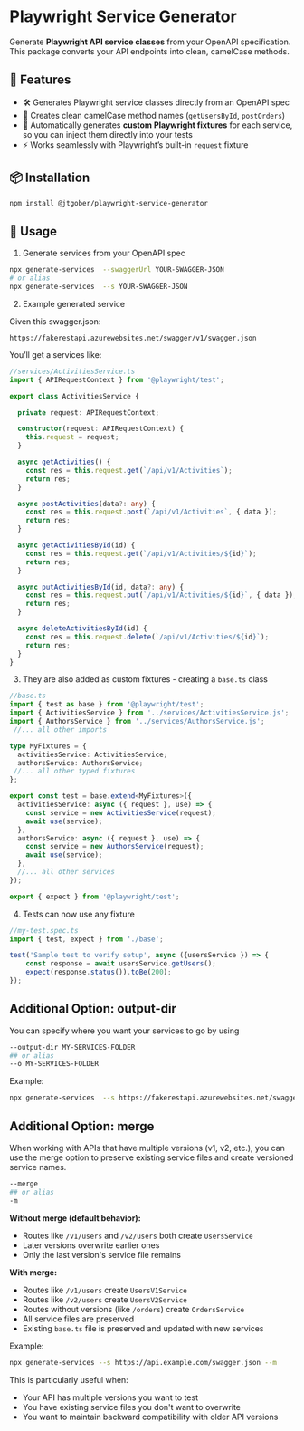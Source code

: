 # Playwright Service Generator

Generate **Playwright API service classes** from your OpenAPI specification.  
This package converts your API endpoints into clean, camelCase methods.

## 🚀 Features

- 🛠 Generates Playwright service classes directly from an OpenAPI spec  
- 🐫 Creates clean camelCase method names (`getUsersById`, `postOrders`)  
- 🧩 Automatically generates **custom Playwright fixtures** for each service, so you can inject them directly into your tests  
- ⚡ Works seamlessly with Playwright’s built-in `request` fixture 

## 📦 Installation

```bash
npm install @jtgober/playwright-service-generator
```
## 📖 Usage
1. Generate services from your OpenAPI spec

```bash
npx generate-services  --swaggerUrl YOUR-SWAGGER-JSON
# or alias
npx generate-services  --s YOUR-SWAGGER-JSON
```

2. Example generated service

Given this swagger.json: 

```
https://fakerestapi.azurewebsites.net/swagger/v1/swagger.json
```

You’ll get a services like:

```ts
//services/ActivitiesService.ts
import { APIRequestContext } from '@playwright/test';

export class ActivitiesService {

  private request: APIRequestContext;

  constructor(request: APIRequestContext) {
    this.request = request;
  }

  async getActivities() {
    const res = this.request.get(`/api/v1/Activities`);
    return res;
  }

  async postActivities(data?: any) {
    const res = this.request.post(`/api/v1/Activities`, { data });
    return res;
  }

  async getActivitiesById(id) {
    const res = this.request.get(`/api/v1/Activities/${id}`);
    return res;
  }

  async putActivitiesById(id, data?: any) {
    const res = this.request.put(`/api/v1/Activities/${id}`, { data });
    return res;
  }

  async deleteActivitiesById(id) {
    const res = this.request.delete(`/api/v1/Activities/${id}`);
    return res;
  }
}
```

3. They are also added as custom fixtures - creating a `base.ts` class

```ts
//base.ts
import { test as base } from '@playwright/test';
import { ActivitiesService } from '../services/ActivitiesService.js';
import { AuthorsService } from '../services/AuthorsService.js';
 //... all other imports

type MyFixtures = {
  activitiesService: ActivitiesService;
  authorsService: AuthorsService;
 //... all other typed fixtures
};

export const test = base.extend<MyFixtures>({
  activitiesService: async ({ request }, use) => {
    const service = new ActivitiesService(request);
    await use(service);
  },
  authorsService: async ({ request }, use) => {
    const service = new AuthorsService(request);
    await use(service);
  },
  //... all other services
});

export { expect } from '@playwright/test';
```

4. Tests can now use any fixture

```ts
//my-test.spec.ts
import { test, expect } from './base';

test('Sample test to verify setup', async ({usersService }) => {
    const response = await usersService.getUsers();
    expect(response.status()).toBe(200);
});

```

## Additional Option: output-dir

You can specify where you want your services to go by using
```bash
--output-dir MY-SERVICES-FOLDER
## or alias
--o MY-SERVICES-FOLDER
```

Example:
```bash
npx generate-services  --s https://fakerestapi.azurewebsites.net/swagger/v1/swagger.json --o new/folder/location
```

## Additional Option: merge

When working with APIs that have multiple versions (v1, v2, etc.), you can use the merge option to preserve existing service files and create versioned service names.

```bash
--merge
## or alias
-m
```

**Without merge (default behavior):**
- Routes like `/v1/users` and `/v2/users` both create `UsersService`
- Later versions overwrite earlier ones
- Only the last version's service file remains

**With merge:**
- Routes like `/v1/users` create `UsersV1Service` 
- Routes like `/v2/users` create `UsersV2Service`
- Routes without versions (like `/orders`) create `OrdersService`
- All service files are preserved
- Existing `base.ts` file is preserved and updated with new services

Example:
```bash
npx generate-services --s https://api.example.com/swagger.json --m
```

This is particularly useful when:
- Your API has multiple versions you want to test
- You have existing service files you don't want to overwrite
- You want to maintain backward compatibility with older API versions
